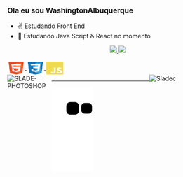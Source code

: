 ### Ola eu sou WashingtonAlbuquerque

- ✌ Estudando Front End
- 🎨 Estudando Java Script & React no momento 

<div align="center">
  <a href="https://github.com/WashingtonAlbuquerque">
  <img height="150em" src="https://github-readme-stats.vercel.app/api?username=washingtonalbuquerque&show_icons=true&theme=tokyonight&include_all_commits=true&count_private=true"/>
  <img height="150em" src="https://github-readme-stats.vercel.app/api/top-langs/?username=WashingtonAlbuquerque&layout=compact&langs_count=7&theme=tokyonight"/>
</div>
<div style="display: inline_block"><br>
 <img align="center" alt="SLADE-HTML" height="30" width="40" src="https://raw.githubusercontent.com/devicons/devicon/master/icons/html5/html5-original.svg">
 <img align="center" alt="SLADE-CSS" height="30" width="40" src="https://raw.githubusercontent.com/devicons/devicon/master/icons/css3/css3-original.svg">
  <img align="center" alt=SLADE-JS" height="30" width="40" src="https://raw.githubusercontent.com/devicons/devicon/master/icons/javascript/javascript-plain.svg">
  
  


  
</div>
  </div>

  <div>
<img align="right" alt="Sladec" height="180px" width="180px" src="https://media.discordapp.net/attachments/884455625902391348/914895470269173850/Webp.net-gifmaker_1.gif?width=465&height=465">
   <img align="left" alt="SLADE-PHOTOSHOP" height="20%" width="20%" src="https://img.shields.io/badge/Adobe-Photoshop-31A8FF?style=for-the-badge&logo=Adobe-Photoshop&labelColor=0a446b&logoWidth=15">
</div> 
<hr>

![Snake animation](https://github.com/WashingtonAlbuquerque/WashingtonAlbuquerque/blob/output/github-contribution-grid-snake.svg)

